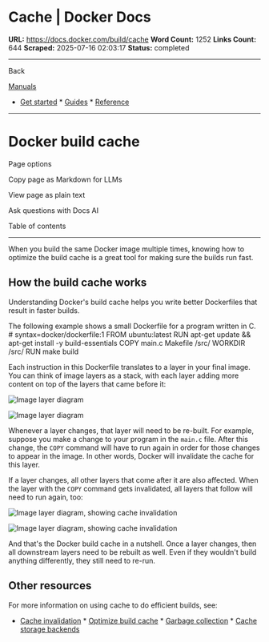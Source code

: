 # Cache | Docker Docs

**URL:** https://docs.docker.com/build/cache
**Word Count:** 1252
**Links Count:** 644
**Scraped:** 2025-07-16 02:03:17
**Status:** completed

---

Back

[Manuals](https://docs.docker.com/manuals/)

  * [Get started](https://docs.docker.com/get-started/)   * [Guides](https://docs.docker.com/guides/)   * [Reference](https://docs.docker.com/reference/)

* * *

# Docker build cache

Page options

Copy page as Markdown for LLMs

View page as plain text

Ask questions with Docs AI

Table of contents

* * *

When you build the same Docker image multiple times, knowing how to optimize the build cache is a great tool for making sure the builds run fast.

## How the build cache works

Understanding Docker's build cache helps you write better Dockerfiles that result in faster builds.

The following example shows a small Dockerfile for a program written in C.               # syntax=docker/dockerfile:1     FROM ubuntu:latest          RUN apt-get update && apt-get install -y build-essentials     COPY main.c Makefile /src/     WORKDIR /src/     RUN make build

Each instruction in this Dockerfile translates to a layer in your final image. You can think of image layers as a stack, with each layer adding more content on top of the layers that came before it:

![Image layer diagram](https://docs.docker.com/build/images/cache-stack.png)

![Image layer diagram](https://docs.docker.com/build/images/cache-stack.png)

Whenever a layer changes, that layer will need to be re-built. For example, suppose you make a change to your program in the `main.c` file. After this change, the `COPY` command will have to run again in order for those changes to appear in the image. In other words, Docker will invalidate the cache for this layer.

If a layer changes, all other layers that come after it are also affected. When the layer with the `COPY` command gets invalidated, all layers that follow will need to run again, too:

![Image layer diagram, showing cache invalidation](https://docs.docker.com/build/images/cache-stack-invalidated.png)

![Image layer diagram, showing cache invalidation](https://docs.docker.com/build/images/cache-stack-invalidated.png)

And that's the Docker build cache in a nutshell. Once a layer changes, then all downstream layers need to be rebuilt as well. Even if they wouldn't build anything differently, they still need to re-run.

## Other resources

For more information on using cache to do efficient builds, see:

  * [Cache invalidation](https://docs.docker.com/build/cache/invalidation/)   * [Optimize build cache](https://docs.docker.com/build-cloud/optimization/)   * [Garbage collection](https://docs.docker.com/build/cache/garbage-collection/)   * [Cache storage backends](https://docs.docker.com/build/cache/backends/)